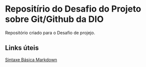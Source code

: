 # Repositírio do Desafio do Projeto sobre Git/Github da DIO
Repositório criado para o Desafio de projejo.


## Links úteis
[Sintaxe Básica Markdown](https://www.markdownguide.org/basic-syntax/)
